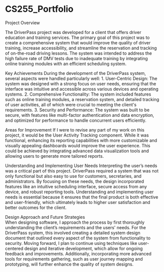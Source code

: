# CS255_Portfolio

Project Overview

The DriverPass project was developed for a client that offers driver education and training services. The primary goal of this project was to create a comprehensive system that would improve the quality of driver training, increase accessibility, and streamline the reservation and tracking of on-the-road driving lessons. The system was intended to address the high failure rate of DMV tests due to inadequate training by integrating online training modules with an efficient scheduling system.

Key Achievements
During the development of the DriverPass system, several aspects were handled particularly well:
    1. User-Centric Design: The system was designed with a strong focus on user needs, ensuring that the interface was intuitive and accessible            across various devices and operating systems.
    2. Comprehensive Functionality: The system included features such as online training modules, a reservation system, and detailed tracking of          user activities, all of which were crucial to meeting the client's requirements.
    3. Security and Performance: The system was built to be secure, with features like multi-factor authentication and data encryption, and               optimized for performance to handle concurrent users efficiently.
    
Areas for Improvement
If I were to revise any part of my work on this project, it would be the User Activity Tracking component. While it was functional, enhancing its reporting capabilities with more customizable and visually appealing dashboards would improve the user experience. This could be achieved by integrating advanced data visualization tools and allowing users to generate more tailored reports.

Understanding and Implementing User Needs
Interpreting the user’s needs was a critical part of this project. DriverPass required a system that was not only functional but also easy to use for customers, secretaries, and administrators. By focusing on these needs, the design incorporated features like an intuitive scheduling interface, secure access from any device, and robust reporting tools. Understanding and implementing user needs is essential because it ensures that the final product is both effective and user-friendly, which ultimately leads to higher user satisfaction and better outcomes for the client.

Design Approach and Future Strategies  
When designing software, I approach the process by first thoroughly understanding the client’s requirements and the users' needs. For the DriverPass system, this involved creating a detailed system design document that outlined every aspect of the system from functionality to security. Moving forward, I plan to continue using techniques like user-centered design and iterative development, which allow for ongoing feedback and improvements. Additionally, incorporating more advanced tools for requirements gathering, such as user journey mapping and prototyping, will further enhance the quality of system designs.
